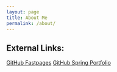 ```yaml
---
layout: page
title: About Me
permalink: /about/
---
```


## External Links:
[GitHub Fastpages](https://github.com/Natalie-Beckwith/fastpages)
[GitHub Spring Portfolio](https://github.com/Natalie-Beckwith/Natalie_Beckwith)


